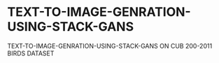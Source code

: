# TEXT-TO-IMAGE-GENRATION-USING-STACK-GANS
TEXT-TO-IMAGE-GENRATION-USING-STACK-GANS ON CUB 200-2011 BIRDS DATASET
